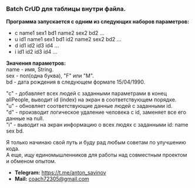 ### Batch CrUD для таблицы внутри файла.
**Программа запускается с одним из следующих наборов параметров:**  
* c name1 sex1 bd1 name2 sex2 bd2 ...  
* u id1 name1 sex1 bd1 id2 name2 sex2 bd2 ...  
* d id1 id2 id3 id4 ...  
* i id1 id2 id3 id4 ...  

**Значения параметров:**  
name - имя, String.  
sex - пол(одна буква), "F" или "M".  
bd - дата рождения в следующем формате 15/04/1990.  

"с" - добавляет всех людей с заданными параметрами в конец allPeople, выводит id (index) на экран в соответствующем порядке.  
"u" - обновляет соответствующие данные людей с заданными id.  
"d" - производит логическое удаление человека с id, заменяет все его данные на null.  
"i" - выводит на экран информацию о всех людях с заданными id: name sex bd.  

Я только начинаю свой путь и буду рад любым советам по улучшению кода.  
А еще, ищу единомышленников для работы над совместным проектом и обменом опытом.


* **Telegram:** https://t.me/anton_savinov
* **Mail:** coach72305@gmail.com
